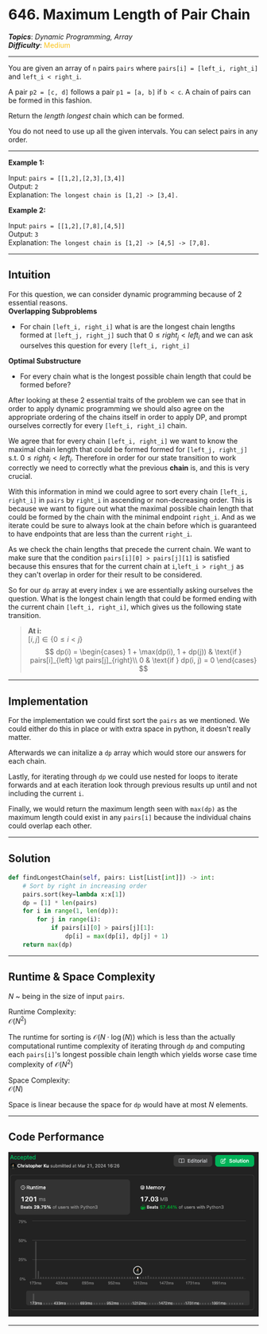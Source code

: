 # 646. Maximum Length of Pair Chain
***Topics***: *Dynamic Programming, Array*  
***Difficulty***: <span style="color: #fac31d;">Medium</span>
<!-- green: #46c6c2, yellow: #fac31d, red: #f8615c-->
---
You are given an array of `n` pairs `pairs` where `pairs[i] = [left_i, right_i]` and `left_i < right_i`.

A pair `p2 = [c, d]` follows a pair `p1 = [a, b]` if `b < c`. A chain of pairs can be formed in this fashion.

Return the *length longest* chain which can be formed.

You do not need to use up all the given intervals. You can select pairs in any order.

---
**Example 1:**  

Input: `pairs = [[1,2],[2,3],[3,4]]`  
Output: `2`  
Explanation: `The longest chain is [1,2] -> [3,4].`  

**Example 2:**  

Input: `pairs = [[1,2],[7,8],[4,5]]`  
Output: `3`  
Explanation: `The longest chain is [1,2] -> [4,5] -> [7,8].`  

---
## Intuition
For this question, we can consider dynamic programming because of 2 essential reasons.  
**Overlapping Subproblems**  
- For chain `[left_i, right_i]` what is are the longest chain lengths formed at `[left_j, right_j]` such that $0 \leq right_j \lt left_i$ and we can ask ourselves this question for every `[left_i, right_i]`
   
**Optimal Substructure**  
- For every chain what is the longest possible chain length that could be formed before?

After looking at these 2 essential traits of the problem we can see that in order to apply dynamic programming we should also agree on the appropriate ordering of the chains itself in order to apply DP, and prompt ourselves correctly for every `[left_i, right_i]` chain.

We agree that for every chain `[left_i, right_i]` we want to know the maximal chain length that could be formed formed for `[left_j, right_j]` s.t. $0 \leq right_j \lt left_i$. Therefore in order for our state transition to work correctly we need to correctly what the previous **chain** is, and this is very crucial.

With this information in mind we could agree to sort every chain `[left_i, right_i]` in `pairs` by `right_i` in ascending or non-decreasing order. This is because we want to figure out what the maximal possible chain length that could be formed by the chain with the minimal endpoint `right_i`. And as we iterate could be sure to always look at the chain before which is guaranteed to have endpoints that are less than the current `right_i`. 

As we check the chain lengths that precede the current chain. We want to make sure that the condition 
`pairs[i][0] > pairs[j][1]` is satisfied because this ensures that for the current chain at `i`,`left_i > right_j` as they can't overlap in order for their result to be considered. 

So for our `dp` array at every index `i` we are essentially asking ourselves the question. What is the longest chain length that could be formed ending with the current chain `[left_i, right_i]`, which gives us the following state transition.

> **At i:**  
> $[i,j] \in { \{0 \leq i \lt j\} }$
> $$
> dp(i) =
> \begin{cases}
> 1 + \max(dp(i), 1 + dp(j)) & \text{if } pairs[i]_{left} \gt pairs[j]_{right}\\
> 0 & \text{if } dp(i, j) = 0
> \end{cases}
> $$

---
## Implementation
For the implementation we could first sort the `pairs` as we mentioned. We could either do this in place or with extra space
in python, it doesn't really matter. 

Afterwards we can initalize a `dp` array which would store our answers for each chain.

Lastly, for iterating through `dp` we could use nested for loops to iterate forwards and at each iteration
look through previous results up until and not including the current `i`.

Finally, we would return the maximum length seen with `max(dp)` as the maximum length could exist in
any `pairs[i]` because the individual chains could overlap each other.

---
## Solution
```python
def findLongestChain(self, pairs: List[List[int]]) -> int:
    # Sort by right in increasing order
    pairs.sort(key=lambda x:x[1])
    dp = [1] * len(pairs)
    for i in range(1, len(dp)):
        for j in range(i):
            if pairs[i][0] > pairs[j][1]:
                dp[i] = max(dp[i], dp[j] + 1)
    return max(dp)
```
---
## Runtime & Space Complexity
$N$ ~ being in the size of input `pairs`.  

Runtime Complexity:  
$\mathcal{O}(N^2)$

The runtime for sorting is $\mathcal{O}(N \cdot \log(N))$ which is less than the actually computational
runtime complexity of iterating through `dp` and computing each `pairs[i]`'s longest possible chain length
which yields worse case time complexity of $\mathcal{O}(N^2)$ 

Space Complexity:  
$\mathcal{O}(N)$

Space is linear because the space for `dp` would have at most $N$ elements.

---
## Code Performance
![646 code performance](../../../resources/code-performances/lc-646.png)

---